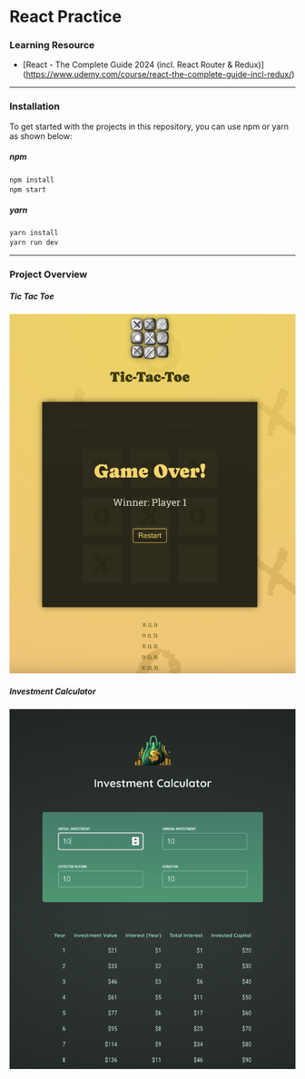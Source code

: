 # React Practice

### Learning Resource

- [React - The Complete Guide 2024 (incl. React Router & Redux)]
  (https://www.udemy.com/course/react-the-complete-guide-incl-redux/)

---

### Installation

To get started with the projects in this repository,
you can use npm or yarn as shown below:

##### npm

```bash
npm install
npm start
```

##### yarn

```bash
yarn install
yarn run dev
```

---

### Project Overview

##### Tic Tac Toe

![Tic-Tac-Toe](./project_overview/Tic_Tac_Toe.png)

##### Investment Calculator

![Investment Calculator](./project_overview/Investment_Calculator.png)
